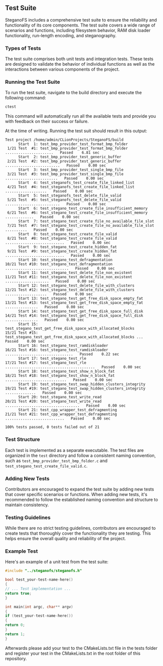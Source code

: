 ## Test Suite

SteganoFS includes a comprehensive test suite to ensure the reliability and functionality of its core components. The test suite covers a wide range of scenarios and functions, including filesystem behavior, RAM disk loader functionality, run-length encoding, and steganography.

### Types of Tests

The test suite comprises both unit tests and integration tests. These tests are designed to validate the behavior of individual functions as well as the interactions between various components of the project.

### Running the Test Suite

To run the test suite, navigate to the build directory and execute the following command:

```bash
ctest
```

This command will automatically run all the available tests and provide you with feedback on their success or failure.

At the time of writing. Running the test suit should result in this output:

```
Test project /home/admin/CLionProjects/SteganoFS/build
      Start  1: test_bmp_provider_test_format_bmp_folder
 1/21 Test  #1: test_bmp_provider_test_format_bmp_folder ......................   Passed    6.81 sec
      Start  2: test_bmp_provider_test_generic_buffer
 2/21 Test  #2: test_bmp_provider_test_generic_buffer .........................   Passed    0.00 sec
      Start  3: test_bmp_provider_test_single_bmp_file
 3/21 Test  #3: test_bmp_provider_test_single_bmp_file ........................   Passed    0.00 sec
      Start  4: test_steganofs_test_create_file_linked_list
 4/21 Test  #4: test_steganofs_test_create_file_linked_list ...................   Passed    0.00 sec
      Start  5: test_steganofs_test_delete_file_valid
 5/21 Test  #5: test_steganofs_test_delete_file_valid .........................   Passed    0.00 sec
      Start  6: test_stegano_test_create_file_insufficient_memory
 6/21 Test  #6: test_stegano_test_create_file_insufficient_memory .............   Passed    0.00 sec
      Start  7: test_stegano_test_create_file_no_available_file_slot
 7/21 Test  #7: test_stegano_test_create_file_no_available_file_slot ..........   Passed    0.00 sec
      Start  8: test_stegano_test_create_file_valid
 8/21 Test  #8: test_stegano_test_create_file_valid ...........................   Passed    0.00 sec
      Start  9: test_stegano_test_create_hidden_fat
 9/21 Test  #9: test_stegano_test_create_hidden_fat ...........................   Passed    0.00 sec
      Start 10: test_stegano_test_defragmentation
10/21 Test #10: test_stegano_test_defragmentation .............................   Passed    0.00 sec
      Start 11: test_stegano_test_delete_file_non_existent
11/21 Test #11: test_stegano_test_delete_file_non_existent ....................   Passed    0.00 sec
      Start 12: test_stegano_test_delete_file_with_clusters
12/21 Test #12: test_stegano_test_delete_file_with_clusters ...................   Passed    0.00 sec
      Start 13: test_stegano_test_get_free_disk_space_empty_fat
13/21 Test #13: test_stegano_test_get_free_disk_space_empty_fat ...............   Passed    0.00 sec
      Start 14: test_stegano_test_get_free_disk_space_full_disk
14/21 Test #14: test_stegano_test_get_free_disk_space_full_disk ...............   Passed    0.00 sec
      Start 15: test_stegano_test_get_free_disk_space_with_allocated_blocks
15/21 Test #15: test_stegano_test_get_free_disk_space_with_allocated_blocks ...   Passed    0.00 sec
      Start 16: test_stegano_test_ramdiskloader
16/21 Test #16: test_stegano_test_ramdiskloader ...............................   Passed    0.22 sec
      Start 17: test_stegano_test_rle
17/21 Test #17: test_stegano_test_rle .........................................   Passed    0.00 sec
      Start 18: test_stegano_test_show_n_block_fat
18/21 Test #18: test_stegano_test_show_n_block_fat ............................   Passed    0.00 sec
      Start 19: test_stegano_test_swap_hidden_clusters_integrity
19/21 Test #19: test_stegano_test_swap_hidden_clusters_integrity ..............   Passed    0.00 sec
      Start 20: test_stegano_test_write_read
20/21 Test #20: test_stegano_test_write_read ..................................   Passed    0.00 sec
      Start 21: test_cpp_wrapper_test_defragmenting
21/21 Test #21: test_cpp_wrapper_test_defragmenting ...........................   Passed    0.00 sec

100% tests passed, 0 tests failed out of 21

```

### Test Structure

Each test is implemented as a separate executable. The test files are organized in the `test` directory and follow a consistent naming convention, such as `test_bmp_provider_test_bmp_folder.c` and `test_stegano_test_create_file_valid.c`.

### Adding New Tests

Contributors are encouraged to expand the test suite by adding new tests that cover specific scenarios or functions. When adding new tests, it's recommended to follow the established naming convention and structure to maintain consistency.

### Testing Guidelines

While there are no strict testing guidelines, contributors are encouraged to create tests that thoroughly cover the functionality they are testing. This helps ensure the overall quality and reliability of the project.

### Example Test

Here's an example of a unit test from the test suite:

```c
#include "../steganofs/steganofs.h"

bool test_your-test-name-here()
{
// ... Test implementation ...
return true;
}

int main(int argc, char** argv)
{
if (test_your-test-name-here())
{
return 0;
}
return 1;
}
```

Afterwards please add your test to the CMakeLists.txt file in the tests folder and register your test in the CMakeLists.txt in the root folder of this repository.